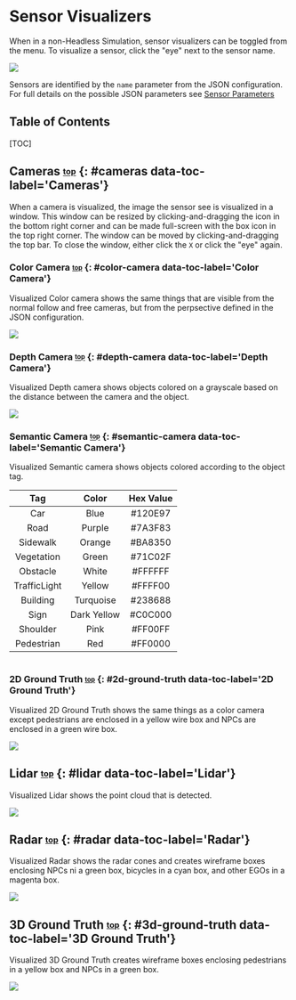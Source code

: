 # <a name="top"></a>Sensor Visualizers
When in a non-Headless Simulation, sensor visualizers can be toggled from the menu. To visualize a sensor, click the "eye" next to the sensor name.

[![](images/visualizer-menu.png)](images/full_size_images/visualizer-menu.png)

Sensors are identified by the `name` parameter from the JSON configuration. 
For full details on the possible JSON parameters see [Sensor Parameters](sensor-json-options.md)

<h2>Table of Contents</h2>
[TOC]


## Cameras <sub><sup>[top](#top)</sup></sub> {: #cameras data-toc-label='Cameras'}
When a camera is visualized, the image the sensor see is visualized in a window. 
This window can be resized by clicking-and-dragging the icon in the bottom right corner and can be made full-screen with the box icon in the top right corner. 
The window can be moved by clicking-and-dragging the top bar. To close the window, either click the `X` or click the "eye" again.

### Color Camera <sub><sup>[top](#top)</sup></sub> {: #color-camera data-toc-label='Color Camera'}
Visualized Color camera shows the same things that are visible from the normal follow and free cameras, but from the perpsective defined in the JSON configuration.

[![](images/color-camera-visualized.png)](images/full_size_images/color-camera-visualized.png)

### Depth Camera <sub><sup>[top](#top)</sup></sub> {: #depth-camera data-toc-label='Depth Camera'}
Visualized Depth camera shows objects colored on a grayscale based on the distance between the camera and the object.

[![](images/depth-camera-visualized.png)](images/full_size_images/depth-camera-visualized.png)

### Semantic Camera <sub><sup>[top](#top)</sup></sub> {: #semantic-camera data-toc-label='Semantic Camera'}
Visualized Semantic camera shows objects colored according to the object tag.

|Tag|Color|Hex Value|
|:-:|:-:|:-:|
|Car|Blue|#120E97|
|Road|Purple|#7A3F83|
|Sidewalk|Orange|#BA8350|
|Vegetation|Green|#71C02F|
|Obstacle|White|#FFFFFF|
|TrafficLight|Yellow|#FFFF00|
|Building|Turquoise|#238688|
|Sign|Dark Yellow|#C0C000|
|Shoulder|Pink|#FF00FF|
|Pedestrian|Red|#FF0000|

[![]()]()

### 2D Ground Truth <sub><sup>[top](#top)</sup></sub> {: #2d-ground-truth data-toc-label='2D Ground Truth'}
Visualized 2D Ground Truth shows the same things as a color camera except pedestrians are enclosed in a yellow wire box and NPCs are enclosed in a green wire box.

[![](images/2d-ground-truth-visualized.png)](images/full_size_images/2d-ground-truth-visualized.png)

## Lidar <sub><sup>[top](#top)</sup></sub> {: #lidar data-toc-label='Lidar'}
Visualized Lidar shows the point cloud that is detected.

[![](images/lidar-visualized.png)](images/full_size_images/lidar-visualized.png)

## Radar <sub><sup>[top](#top)</sup></sub> {: #radar data-toc-label='Radar'}
Visualized Radar shows the radar cones and creates wireframe boxes enclosing NPCs ni a green box, bicycles in a cyan box, and other EGOs in a magenta box.

[![](images/radar-visualized.png)](images/full_size_images/radar-visualized.png)

## 3D Ground Truth <sub><sup>[top](#top)</sup></sub> {: #3d-ground-truth data-toc-label='3D Ground Truth'}
Visualized 3D Ground Truth creates wireframe boxes enclosing pedestrians in a yellow box and NPCs in a green box.

[![](images/visualizer-menu.png)](images/full_size_images/visualizer-menu.png)
